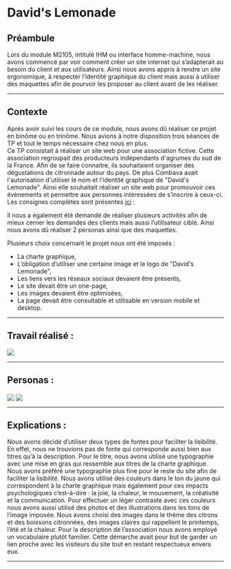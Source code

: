 # David's Lemonade

## Préambule 

Lors du module M2105, intitulé IHM ou interface homme-machine, nous avons commencé par voir comment créer un site internet qui s’adapterait au besoin du client et aux utilisateurs. Ainsi nous avons appris à rendre un site ergonomique, à respecter l’identité graphique du client mais aussi à utiliser des maquettes afin de pourvoir les proposer au client avant de les réaliser. 

***
## Contexte 

Après avoir suivi les cours de ce module, nous avons dû réaliser ce projet en binôme ou en trinôme. Nous avions à notre disposition trois séances de TP et tout le temps nécessaire chez nous en plus.  
Ce TP consistait à réaliser un site web pour une association fictive. Cette association regroupait des producteurs indépendants d'agrumes du sud de la France. Afin de se faire connaitre, ils souhaitaient organiser des dégustations de citronnade autour du pays.  De plus Combava avait l'autorisation d'utiliser le nom et l'identité graphique de "David's Lemonade". Ainsi elle souhaitait réaliser un site web pour promouvoir ces évènements et permettre aux personnes intéressées de s’inscrire à ceux-ci. 
Les consignes complètes sont présentes [ici](https://www.cloudschool.org/activities/ahFzfmNsb3Vkc2Nob29sLWFwcHI1CxIEVXNlchixlrchDAsSBkNvdXJzZRiAgICAsNiCCgwLEghBY3Rpdml0eRiAgICAsJaKCgyiARA1NzI4ODg1ODgyNzQ4OTI4) : 


Il nous a également été demandé de réaliser plusieurs activités afin de mieux cerner les demandes des clients mais aussi l’utilisateur ciblé.  Ainsi nous avons dû réaliser 2 personas ainsi que des maquettes. 

Plusieurs choix concernant le projet nous ont été imposés : 
-	La charte graphique,
-	L’obligation d’utiliser une certaine image et le logo de "David's Lemonade",
-	Les liens vers les réseaux sociaux devaient être présents,
-	Le site devait être un one-page,
-	Les images devaient être optimisées,
-	La page devait être consultable et utilisable en version mobile et desktop.

***
## Travail réalisé : 

<img align="center" src="https://www.flickr.com/photos/191590210@N04/shares/9oR614">

***
## Personas : 

<img align="center" src="https://github.com/manon-deleest/Vrac/blob/master/Combava/personas1.PNG">
 
<img align="center" src="https://github.com/manon-deleest/Vrac/blob/master/Combava/personas2.PNG">
 
 ***
 ## Explications : 
 
Nous avons décidé d’utiliser deux types de fontes pour faciliter la lisibilité. En effet, nous ne trouvions pas de fonte qui corresponde aussi bien aux titres qu’à la description. Pour le titre, nous avons utilisé une typographie avec une mise en gras qui ressemble aux titres de la charte graphique. Nous avons préféré une typographie plus fine pour le reste du site afin de faciliter la lisibilité. 
Nous avons utilisé des couleurs dans le ton du jaune qui correspondent à la charte graphique mais également pour ces impacts psychologiques c’est-à-dire : la joie, la chaleur, le mouvement, la créativité et la communication. Pour effectuer un léger contraste avec ces couleurs nous avons aussi utilisé des photos et des illustrations dans les tons de l’image imposée. 
Nous avons choisi des images dans le thème des citrons et des boissons citronnées, des images claires qui rappellent le printemps, l’été et la chaleur. 
Pour la description de l’association nous avons employé un vocabulaire plutôt familier. Cette démarche avait pour but de garder un lien proche avec les visiteurs du site tout en restant respectueux envers eux.

***

